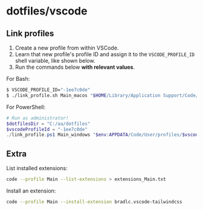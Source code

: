 # dotfiles/vscode

## Link profiles

1. Create a new profile from within VSCode.
2. Learn that new profile's profile ID and assign it to the `VSCODE_PROFILE_ID` shell variable, like shown below.
3. Run the commands below **with relevant values**.

For Bash:

```sh
$ VSCODE_PROFILE_ID="-1ee7c0de"
$ ./link_profile.sh Main_macos "$HOME/Library/Application Support/Code/User/profiles/$VSCODE_PROFILE_ID"
```

For PowerShell:

```powershell
# Run as administrator!
$dotfilesDir = "C:/aa/dotfiles"
$vscodeProfileId = "-1ee7c0de"
./link_profile.ps1 Main_windows "$env:APPDATA/Code/User/profiles/$vscodeProfileId"
```

## Extra

List installed extensions:

```sh
code --profile Main --list-extensions > extensions_Main.txt
```

Install an extension:

```sh
code --profile Main --install-extension bradlc.vscode-tailwindcss
```
